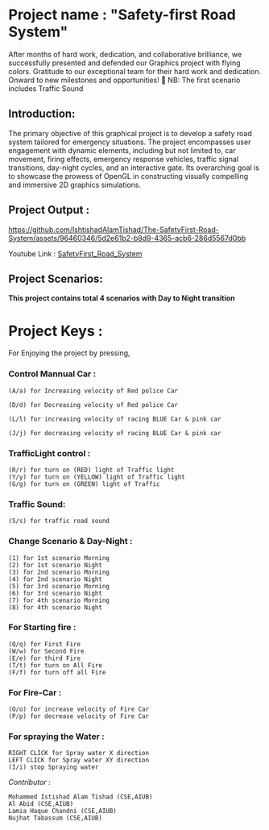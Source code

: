 # Project name : "Safety-first Road System"
After months of hard work, dedication, and collaborative brilliance, we successfully presented and defended our Graphics project with flying colors. Gratitude to our exceptional team for their hard work and dedication. 
Onward to new milestones and opportunities! 📌
NB: The first scenario includes Traffic Sound

## Introduction:
The primary objective of this graphical project is to develop a safety road system tailored for emergency situations. The project encompasses user engagement with dynamic elements, including but not limited to, car movement, firing effects, emergency response vehicles, traffic signal
transitions, day-night cycles, and an interactive gate. Its overarching goal is to showcase the prowess  of OpenGL in constructing visually compelling and immersive 2D graphics simulations.



## Project Output :
https://github.com/IshtishadAlamTishad/The-SafetyFirst-Road-System/assets/96460346/5d2e61b2-b8d9-4365-acb6-286d5567d0bb

Youtube Link : [SafetyFirst_Road_System](https://youtu.be/9k__11e2oLk?si=8WmwgPofZaIyrHgS)


## Project Scenarios:
**This project contains total 4 scenarios with Day to Night transition**
 
# Project Keys :
 For Enjoying the project by pressing,

### Control Mannual Car :
    (A/a) for Increasing velocity of Red police Car
  
    (D/d) for Decreasing velocity of Red police Car
  
    (L/l) for increasing velocity of racing BLUE Car & pink car 
  
    (J/j) for decreasing velocity of racing BLUE Car & pink car 

   
 ### TrafficLight control :
    (R/r) for turn on (RED) light of Traffic light  
    (Y/y) for turn on (YELLOW) light of Traffic light
    (G/g) for turn on (GREEN) light of Traffic  

 ### Traffic Sound:
    (S/s) for traffic road sound              
  
### Change Scenario & Day-Night :
    (1) for 1st scenario Morning              
    (2) for 1st scenario Night                
    (3) for 2nd scenario Morning              
    (4) for 2nd scenario Night                
    (5) for 3rd scenario Morning              
    (6) for 3rd scenario Night                
    (7) for 4th scenario Morning              
    (8) for 4th scenario Night   

  ### For Starting fire :
    (Q/q) for First Fire 
    (W/w) for Second Fire 
    (E/e) for third Fire 
    (T/t) for turn on All Fire 
    (F/f) for turn off all Fire 
    
   ### For Fire-Car : 
    (O/o) for increase velocity of Fire Car
    (P/p) for decrease velocity of Fire Car
    
  ### For spraying the Water :
    RIGHT CLICK for Spray water X direction
    LEFT CLICK for Spray water XY direction    
    (I/i) stop Spraying water 


*Contributor :*

    Mohammed Istishad Alam Tishad (CSE,AIUB)
    Al Abid (CSE,AIUB)
    Lamia Haque Chandni (CSE,AIUB)
    Nujhat Tabassum (CSE,AIUB)
